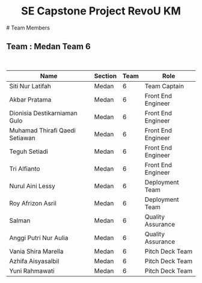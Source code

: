 <h1 align="center">SE Capstone Project RevoU KM</h1>
# Team Members

## Team  : Medan Team 6

<br>

| Name                            | Section     | Team        | Role                      |
| -----------------------------   | ----------- | ----------- | --------------------------|
| Siti Nur Latifah                | Medan       | 6           | Team Captain              |
| Akbar Pratama                   | Medan       | 6           | Front End Engineer        |
| Dionisia Destikarniaman Gulo    | Medan       | 6           | Front End Engineer        |
| Muhamad Thirafi Qaedi Setiawan  | Medan       | 6           | Front End Engineer        |
| Teguh Setiadi                   | Medan       | 6           | Front End Engineer        |
| Tri Alfianto                    | Medan       | 6           | Front End Engineer        |
| Nurul Aini Lessy                | Medan       | 6           | ⁠Deployment Team           |
| Roy Afrizon Asril               | Medan       | 6           | Deployment Team           |
| Salman                          | Medan       | 6           | Quality Assurance         |
| Anggi Putri Nur Aulia           | Medan       | 6           | Quality Assurance         |
| Vania Shira Marella             | Medan       | 6           | ⁠Pitch Deck Team           |
| Azhifa Aisyasalbil              | Medan       | 6           | ⁠Pitch Deck Team           |
| Yuni Rahmawati                  | Medan       | 6           | ⁠Pitch Deck Team           |


<br>
